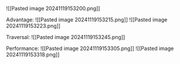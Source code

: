 ![[Pasted image 20241119153200.png]]

Advantage:
	![[Pasted image 20241119153215.png]]
	![[Pasted image 20241119153223.png]]

Traversal:
	![[Pasted image 20241119153245.png]]

Performance:
	![[Pasted image 20241119153305.png]]
	![[Pasted image 20241119153318.png]]
	